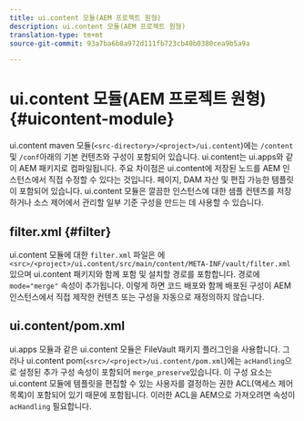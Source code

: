 ```yaml
---
title: ui.content 모듈(AEM 프로젝트 원형)
description: ui.content 모듈(AEM 프로젝트 원형)
translation-type: tm+mt
source-git-commit: 93a7ba6b8a972d111fb723cb40b0380cea9b5a9a

---
```



# ui.content 모듈(AEM 프로젝트 원형) {#uicontent-module}

ui.content maven 모듈(`<src-directory>/<project>/ui.content`)에는 `/content` 및 `/conf`아래의 기본 컨텐츠와 구성이 포함되어 있습니다. ui.content는 ui.apps와 같이 AEM 패키지로 컴파일됩니다. 주요 차이점은 ui.content에 저장된 노드를 AEM 인스턴스에서 직접 수정할 수 있다는 것입니다. 페이지, DAM 자산 및 편집 가능한 템플릿이 포함되어 있습니다. ui.content 모듈은 깔끔한 인스턴스에 대한 샘플 컨텐츠를 저장하거나 소스 제어에서 관리할 일부 기준 구성을 만드는 데 사용할 수 있습니다.

## filter.xml {#filter}

ui.content 모듈에 대한 `filter.xml` 파일은 에 `<src>/<project>/ui.content/src/main/content/META-INF/vault/filter.xml` 있으며 ui.content 패키지와 함께 포함 및 설치할 경로를 포함합니다. 경로에 `mode="merge"` 속성이 추가됩니다. 이렇게 하면 코드 배포와 함께 배포된 구성이 AEM 인스턴스에서 직접 제작한 컨텐츠 또는 구성을 자동으로 재정의하지 않습니다.

## ui.content/pom.xml

ui.apps 모듈과 같은 ui.content 모듈은 FileVault 패키지 플러그인을 사용합니다. 그러나 ui.content pom(`<src>/<project>/ui.content/pom.xml`)에는 `acHandling`으로 설정된 추가 구성 속성이 포함되어 `merge_preserve`있습니다. 이 구성 요소는 ui.content 모듈에 템플릿을 편집할 수 있는 사용자를 결정하는 권한 ACL(액세스 제어 목록)이 포함되어 있기 때문에 포함됩니다. 이러한 ACL을 AEM으로 가져오려면 속성이 `acHandling` 필요합니다.
